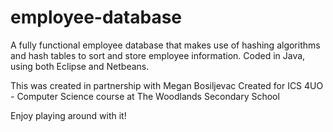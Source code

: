 # employee-database
A fully functional employee database that makes use of hashing algorithms and hash tables to sort and store employee information. 
Coded in Java, using both Eclipse and Netbeans.

This was created in partnership with Megan Bosiljevac
Created for ICS 4UO - Computer Science course at The Woodlands Secondary School

Enjoy playing around with it!
